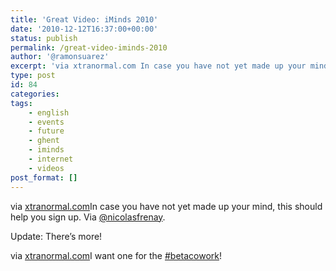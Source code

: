 ```yaml
---
title: 'Great Video: iMinds 2010'
date: '2010-12-12T16:37:00+00:00'
status: publish
permalink: /great-video-iminds-2010
author: '@ramonsuarez'
excerpt: 'via xtranormal.com In case you have not yet made up your mind, this should help you sign up. Via @nicolasfrenay. Update: There''s more! via xtranormal.com I want one for the #betacowork!'
type: post
id: 84
categories:
tags:
    - english
    - events
    - future
    - ghent
    - iminds
    - internet
    - videos
post_format: []
---
```

> 

via [xtranormal.com](http://www.xtranormal.com/watch/8042711/)</div>In case you have not yet made up your mind, this should help you sign up. Via [@nicolasfrenay](http://twitter.com/nicolasfrenay).

</div>Update: There’s more!

> 

via [xtranormal.com](http://www.xtranormal.com/watch/8043879/)</div>I want one for the [\#betacowork](http://coworking.betagroup.be)!